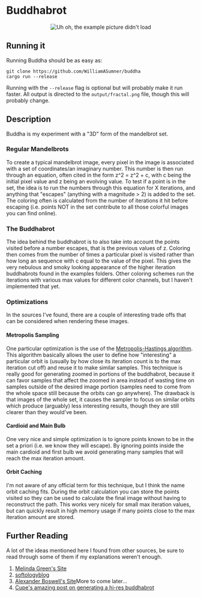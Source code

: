 # Buddhabrot
<p align="center">
  <img alt="Uh oh, the example picture didn't load" src="https://github.com/WilliamASumner/buddha/raw/master/example-images/large.png" />
</p>

## Running it
Running Buddha should be as easy as:
```
git clone https://github.com/WilliamASumner/buddha
cargo run --release
```
Running with the `--release` flag is optional but will probably make it run faster. All output is directed to the `output/fractal.png` file, though this will probably change.

## Description
Buddha is my experiment with a "3D" form of the mandelbrot set.
### Regular Mandelbrots
To create a typical mandelbrot image, every pixel in the image is associated with a set of coordinates/an imaginary number. This number is then run through an equation, often cited in the form z^2 = z^2 + c, with c being the initial pixel value and z being an evolving value. To test if a point is in the set, the idea is to run the numbers through this equation for X iterations, and anything that "escapes" (anything with a magnitude > 2) is added to the set. The coloring often is calculated from the number of iterations it hit before escaping (i.e. points NOT in the set contribute to all those colorful images you can find online).

### The Buddhabrot
The idea behind the buddhabrot is to also take into account the points visited before a number escapes, that is the previous values of z. Coloring then comes from the number of times a particular pixel is visited rather than how long an sequence with c equal to the value of the pixel. This gives the very nebulous and smoky looking appearance of the higher iteration buddhabrots found in the examples folders. Other coloring schemes run the iterations with various max values for different color channels, but I haven't implemented that yet.

### Optimizations
In the sources I've found, there are a couple of interesting trade offs that can be considered when rendering these images. 
#### Metropolis Sampling
One particular optimization is the use of the [Metropolis-Hastings algorithm](https://en.wikipedia.org/wiki/Metropolis%E2%80%93Hastings_algorithm). This algorithm basically allows the user to define how "interesting" a particular orbit is (usually by how close its iteration count is to the max iteration cut off) and reuse it to make similar samples. This technique is really good for generating zoomed in portions of the buddhabrot, because it can favor samples that affect the zoomed in area instead of wasting time on samples outside of the desired image portion (samples need to come from the whole space still because the orbits can go anywhere). The drawback is that images of the whole set, it causes the sampler to focus on similar orbits which produce (arguably) less interesting results, though they are still clearer than they would've been.

#### Cardioid and Main Bulb
One very nice and simple optimization is to ignore points known to be in the set a priori (i.e. we know they will escape). By ignoring points inside the main cardioid and first bulb we avoid generating many samples that will reach the max iteration amount.

#### Orbit Caching
I'm not aware of any official term for this technique, but I think the name orbit caching fits. During the orbit calculation you can store the points visited so they can be used to calculate the final image without having to reconstruct the path. This works very nicely for small max iteration values, but can quickly result in high memory usage if many points close to the max iteration amount are stored.

## Further Reading
A lot of the ideas mentioned here I found from other sources, be sure to read through some of them if my explanations weren't enough.
1. [Melinda Green's Site](http://superliminal.com/fractals/bbrot/bbrot.htm)
2. [softologyblog](https://softologyblog.wordpress.com/2011/06/26/buddhabrot-fractals/)
3. [Alexander Boswell's Site](http://www.steckles.com/buddha/)More to come later...
4. [Cupe's amazing post on generating a hi-res buddhabrot](https://erleuchtet.org/2010/07/ridiculously-large-buddhabrot.html)
